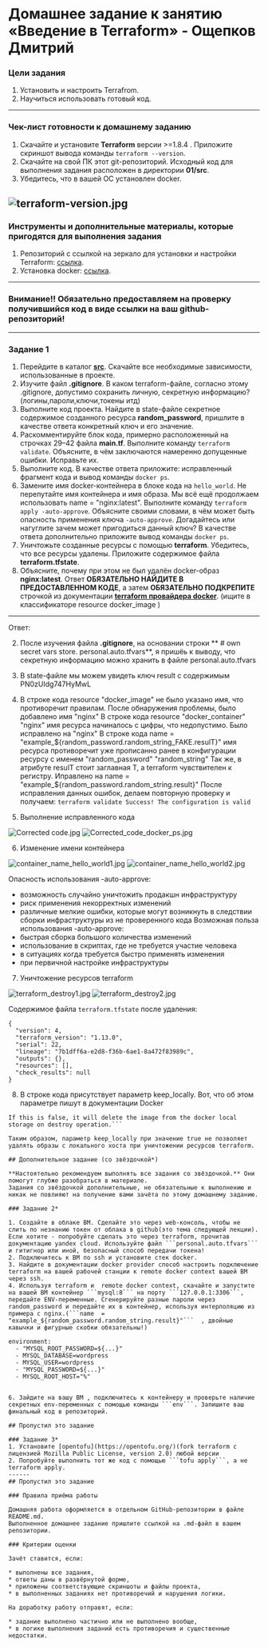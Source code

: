 # Домашнее задание к занятию «Введение в Terraform» - Ощепков Дмитрий

### Цели задания

1. Установить и настроить Terrafrom.
2. Научиться использовать готовый код.

------

### Чек-лист готовности к домашнему заданию

1. Скачайте и установите **Terraform** версии >=1.8.4 . Приложите скриншот вывода команды ```terraform --version```.
2. Скачайте на свой ПК этот git-репозиторий. Исходный код для выполнения задания расположен в директории **01/src**.
3. Убедитесь, что в вашей ОС установлен docker.

![terraform-version.jpg](https://github.com/OshchepkovDP/devops-netology/blob/main/img/ter-homeworks/01/terraform-version.jpg)
------

### Инструменты и дополнительные материалы, которые пригодятся для выполнения задания

1. Репозиторий с ссылкой на зеркало для установки и настройки Terraform: [ссылка](https://github.com/netology-code/devops-materials).
2. Установка docker: [ссылка](https://docs.docker.com/engine/install/ubuntu/). 
------
### Внимание!! Обязательно предоставляем на проверку получившийся код в виде ссылки на ваш github-репозиторий!
------

### Задание 1

1. Перейдите в каталог [**src**](https://github.com/netology-code/ter-homeworks/tree/main/01/src). Скачайте все необходимые зависимости, использованные в проекте. 
2. Изучите файл **.gitignore**. В каком terraform-файле, согласно этому .gitignore, допустимо сохранить личную, секретную информацию?(логины,пароли,ключи,токены итд)
3. Выполните код проекта. Найдите  в state-файле секретное содержимое созданного ресурса **random_password**, пришлите в качестве ответа конкретный ключ и его значение.
4. Раскомментируйте блок кода, примерно расположенный на строчках 29–42 файла **main.tf**.
Выполните команду ```terraform validate```. Объясните, в чём заключаются намеренно допущенные ошибки. Исправьте их.
5. Выполните код. В качестве ответа приложите: исправленный фрагмент кода и вывод команды ```docker ps```.
6. Замените имя docker-контейнера в блоке кода на ```hello_world```. Не перепутайте имя контейнера и имя образа. Мы всё ещё продолжаем использовать name = "nginx:latest". Выполните команду ```terraform apply -auto-approve```.
Объясните своими словами, в чём может быть опасность применения ключа  ```-auto-approve```. Догадайтесь или нагуглите зачем может пригодиться данный ключ? В качестве ответа дополнительно приложите вывод команды ```docker ps```.
7. Уничтожьте созданные ресурсы с помощью **terraform**. Убедитесь, что все ресурсы удалены. Приложите содержимое файла **terraform.tfstate**. 
8. Объясните, почему при этом не был удалён docker-образ **nginx:latest**. Ответ **ОБЯЗАТЕЛЬНО НАЙДИТЕ В ПРЕДОСТАВЛЕННОМ КОДЕ**, а затем **ОБЯЗАТЕЛЬНО ПОДКРЕПИТЕ** строчкой из документации [**terraform провайдера docker**](https://docs.comcloud.xyz/providers/kreuzwerker/docker/latest/docs).  (ищите в классификаторе resource docker_image )


------

Ответ:

2. После изучения файла **.gitignore**, на основании строки ** # own secret vars store. personal.auto.tfvars**, я пришёь к выводу, что секретную информацию можно хранить в файле personal.auto.tfvars

3. В state-файле мы можем увидеть ключ result с содержимым PN0zUIdg747HyMwL

4. В строке кода resource "docker_image" не было указано имя, что противоречит правилам. После обнаружения проблемы, было добавлено имя "nginx"
В строке кода resource "docker_container" "nginx" имя ресурса начиналось с цифры, что недопустимо. Было исправлено на "nginx"
В строке кода name = "example_${random_password.random_string_FAKE.resulT}" имя ресурса противоречит уже прописанно ранее в конфигурации ресурсу с именем "random_password" "random_string"
Так же, в атрибуте resulT стоит заглавная Т, а terraform чувствителен к регистру. Иправлено на name  = "example_${random_password.random_string.result}"
После исправления данных ошибок, делаем повторную проверку и получаем: ```terraform validate Success! The configuration is valid```

5. Выполнение исправленного кода
 
![Corrected code.jpg](https://github.com/OshchepkovDP/devops-netology/blob/main/img/ter-homeworks/01/Corrected%20code.jpg)
![Corrected_code_docker_ps.jpg](https://github.com/OshchepkovDP/devops-netology/blob/main/img/ter-homeworks/01/Corrected_code_docker_ps.jpg)

6. Изменение имени контейнера
 
![container_name_hello_world1.jpg](https://github.com/OshchepkovDP/devops-netology/blob/main/img/ter-homeworks/01/container_name_hello_world1.jpg)
![container_name_hello_world2.jpg](https://github.com/OshchepkovDP/devops-netology/blob/main/img/ter-homeworks/01/container_name_hello_world2.jpg)

Опасность использования -auto-approve:
- возможность случайно уничтожить продакшн инфраструктуру
- риск применения некорректных изменений
- различные мелкие ошибки, которые могут возникнуть в следствии сборки инфраструктуры из не проверенного кода
Возможная польза использования -auto-approve:
- быстрая сборка большого количества изменений
- использование в скриптах, где не требуется участие человека
- в ситуациях когда требуется быстро применять изменения
- при первичной настройке инфраструктуры

7. Уничтожение ресурсов terraform

![terraform_destroy1.jpg](https://github.com/OshchepkovDP/devops-netology/blob/main/img/ter-homeworks/01/terraform_destroy1.jpg)
![terraform_destroy2.jpg](https://github.com/OshchepkovDP/devops-netology/blob/main/img/ter-homeworks/01/terraform_destroy2.jpg)

Содержимое файла `terraform.tfstate`  после удаления:

```
{
  "version": 4,
  "terraform_version": "1.13.0",
  "serial": 22,
  "lineage": "7b1dff6a-e2d8-f36b-6ae1-8a472f83989c",
  "outputs": {},
  "resources": [],
  "check_results": null
}

```

8. В строке кода присутствует параметр keep_locally. Вот, что об этом параметре пишут в документации Docker

```keep_locally (Boolean) If true, then the Docker image won't be deleted on destroy operation. 
If this is false, it will delete the image from the docker local storage on destroy operation.```

Таким образом, параметр keep_locally при значение true не позволяет удалять образы с локального хоста при уничтожении ресурсов terraform.

## Дополнительное задание (со звёздочкой*)

**Настоятельно рекомендуем выполнять все задания со звёздочкой.** Они помогут глубже разобраться в материале.   
Задания со звёздочкой дополнительные, не обязательные к выполнению и никак не повлияют на получение вами зачёта по этому домашнему заданию. 

### Задание 2*

1. Создайте в облаке ВМ. Сделайте это через web-консоль, чтобы не слить по незнанию токен от облака в github(это тема следующей лекции). Если хотите - попробуйте сделать это через terraform, прочитав документацию yandex cloud. Используйте файл ```personal.auto.tfvars``` и гитигнор или иной, безопасный способ передачи токена!
2. Подключитесь к ВМ по ssh и установите стек docker.
3. Найдите в документации docker provider способ настроить подключение terraform на вашей рабочей станции к remote docker context вашей ВМ через ssh.
4. Используя terraform и  remote docker context, скачайте и запустите на вашей ВМ контейнер ```mysql:8``` на порту ```127.0.0.1:3306```, передайте ENV-переменные. Сгенерируйте разные пароли через random_password и передайте их в контейнер, используя интерполяцию из примера с nginx.(```name  = "example_${random_password.random_string.result}"```  , двойные кавычки и фигурные скобки обязательны!) 
```
    environment:
      - "MYSQL_ROOT_PASSWORD=${...}"
      - MYSQL_DATABASE=wordpress
      - MYSQL_USER=wordpress
      - "MYSQL_PASSWORD=${...}"
      - MYSQL_ROOT_HOST="%"
```

6. Зайдите на вашу ВМ , подключитесь к контейнеру и проверьте наличие секретных env-переменных с помощью команды ```env```. Запишите ваш финальный код в репозиторий.

## Пропустил это задание

### Задание 3*
1. Установите [opentofu](https://opentofu.org/)(fork terraform с лицензией Mozilla Public License, version 2.0) любой версии
2. Попробуйте выполнить тот же код с помощью ```tofu apply```, а не terraform apply.
------
## Пропустил это задание

### Правила приёма работы

Домашняя работа оформляется в отдельном GitHub-репозитории в файле README.md.   
Выполненное домашнее задание пришлите ссылкой на .md-файл в вашем репозитории.

### Критерии оценки

Зачёт ставится, если:

* выполнены все задания,
* ответы даны в развёрнутой форме,
* приложены соответствующие скриншоты и файлы проекта,
* в выполненных заданиях нет противоречий и нарушения логики.

На доработку работу отправят, если:

* задание выполнено частично или не выполнено вообще,
* в логике выполнения заданий есть противоречия и существенные недостатки. 
